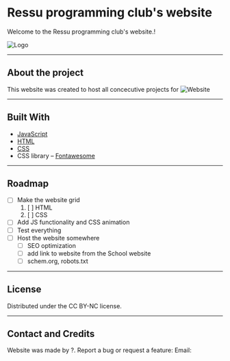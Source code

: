 # Ressu programming club's website
Welcome to the Ressu programming club's website.!

![Logo](/images/x.jpg "logo")

---

## About the project

This website was created to host all concecutive projects for 
![Website](/images/x.jpg "website")

---

## Built With

- [JavaScript](https://ru.wikipedia.org/wiki/JavaScript)
- [HTML](https://en.wikipedia.org/wiki/HTML)
- [CSS](https://en.wikipedia.org/wiki/CSS)
- CSS library – [Fontawesome](https://kit.fontawesome.com/2e9f218bfc.js")

---

## Roadmap

- [ ] Make the website grid 
  1. [ ] HTML
  2. [ ] CSS
- [ ] Add JS functionality and CSS animation
- [ ] Test everything
- [ ] Host the website somewhere
  - [ ] SEO optimization
  - [ ] add link to website from the School website
  - [ ] schem.org, robots.txt
  
---

## License

Distributed under the CC BY-NC license.

---

## Contact and Credits

Website was made by ?.
Report a bug or request a feature:
Email: 



